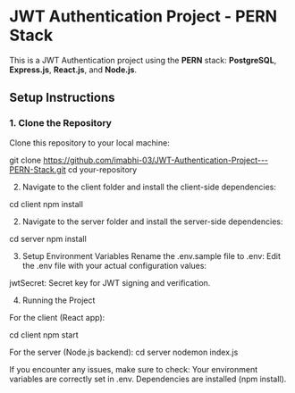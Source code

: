 # JWT Authentication Project - PERN Stack

This is a JWT Authentication project using the **PERN** stack: **PostgreSQL**, **Express.js**, **React.js**, and **Node.js**.

## Setup Instructions

### 1. Clone the Repository
Clone this repository to your local machine:


git clone https://github.com/imabhi-03/JWT-Authentication-Project---PERN-Stack.git
cd your-repository

2. Navigate to the client folder and install the client-side dependencies:

cd client
npm install

2. Navigate to the server folder and install the server-side dependencies:

cd server
npm install


3. Setup Environment Variables
Rename the .env.sample file to .env:
Edit the .env file with your actual configuration values:

jwtSecret: Secret key for JWT signing and verification.

4. Running the Project

For the client (React app):

cd client
npm start

For the server (Node.js backend):
cd  server
nodemon index.js


If you encounter any issues, make sure to check:
Your environment variables are correctly set in .env.
Dependencies are installed (npm install).